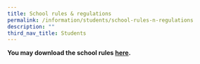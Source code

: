 ```yaml
---
title: School rules & regulations
permalink: /information/students/school-rules-n-regulations
description: ""
third_nav_title: Students
---
```

**You may download the school rules [here](/files/School%20Rules_5%20Dec%202021.pdf).**